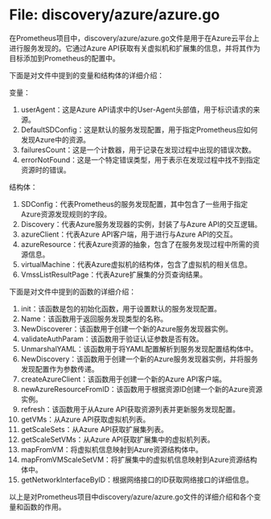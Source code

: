 # File: discovery/azure/azure.go

在Prometheus项目中，discovery/azure/azure.go文件是用于在Azure云平台上进行服务发现的。它通过Azure API获取有关虚拟机和扩展集的信息，并将其作为目标添加到Prometheus的配置中。

下面是对文件中提到的变量和结构体的详细介绍：

变量：
1. userAgent：这是Azure API请求中的User-Agent头部值，用于标识请求的来源。
2. DefaultSDConfig：这是默认的服务发现配置，用于指定Prometheus应如何发现Azure中的资源。
3. failuresCount：这是一个计数器，用于记录在发现过程中出现的错误次数。
4. errorNotFound：这是一个特定错误类型，用于表示在发现过程中找不到指定资源时的错误。

结构体：
1. SDConfig：代表Prometheus的服务发现配置，其中包含了一些用于指定Azure资源发现规则的字段。
2. Discovery：代表Azure服务发现器的实例，封装了与Azure API的交互逻辑。
3. azureClient：代表Azure API客户端，用于进行与Azure API的交互。
4. azureResource：代表Azure资源的抽象，包含了在服务发现过程中所需的资源信息。
5. virtualMachine：代表Azure虚拟机的结构体，包含了虚拟机的相关信息。
6. VmssListResultPage：代表Azure扩展集的分页查询结果。

下面是对文件中提到的函数的详细介绍：

1. init：该函数是包的初始化函数，用于设置默认的服务发现配置。
2. Name：该函数用于返回服务发现类型的名称。
3. NewDiscoverer：该函数用于创建一个新的Azure服务发现器实例。
4. validateAuthParam：该函数用于验证认证参数是否有效。
5. UnmarshalYAML：该函数用于将YAML配置解析到服务发现配置结构体中。
6. NewDiscovery：该函数用于创建一个新的Azure服务发现器实例，并将服务发现配置作为参数传递。
7. createAzureClient：该函数用于创建一个新的Azure API客户端。
8. newAzureResourceFromID：该函数用于根据资源ID创建一个新的Azure资源实例。
9. refresh：该函数用于从Azure API获取资源列表并更新服务发现配置。
10. getVMs：从Azure API获取虚拟机列表。
11. getScaleSets：从Azure API获取扩展集列表。
12. getScaleSetVMs：从Azure API获取扩展集中的虚拟机列表。
13. mapFromVM：将虚拟机信息映射到Azure资源结构体中。
14. mapFromVMScaleSetVM：将扩展集中的虚拟机信息映射到Azure资源结构体中。
15. getNetworkInterfaceByID：根据网络接口的ID获取网络接口的详细信息。

以上是对Prometheus项目中discovery/azure/azure.go文件的详细介绍和各个变量和函数的作用。

